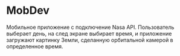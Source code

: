 # MobDev 
Мобильное приложение с подключение Nasa API. 
Пользователь выберает день, на след экране выбирает время, и приложение загружают картинку Земли, сделанную орбитальной камерой в определенное время.
